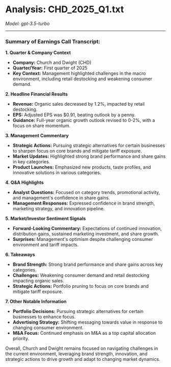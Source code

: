 # Analysis: CHD_2025_Q1.txt

*Model: gpt-3.5-turbo*

---

### Summary of Earnings Call Transcript:

**1. Quarter & Company Context**
- **Company:** Church and Dwight (CHD)
- **Quarter/Year:** First quarter of 2025
- **Key Context:** Management highlighted challenges in the macro environment, including retail destocking and weakening consumer demand.

**2. Headline Financial Results**
- **Revenue:** Organic sales decreased by 1.2%, impacted by retail destocking.
- **EPS:** Adjusted EPS was $0.91, beating outlook by a penny.
- **Guidance:** Full-year organic growth outlook revised to 0-2%, with a focus on share momentum.

**3. Management Commentary**
- **Strategic Actions:** Pursuing strategic alternatives for certain businesses to sharpen focus on core brands and mitigate tariff exposure.
- **Market Updates:** Highlighted strong brand performance and share gains in key categories.
- **Product Launches:** Emphasized new products, taste profiles, and innovative solutions in various categories.

**4. Q&A Highlights**
- **Analyst Questions:** Focused on category trends, promotional activity, and management's confidence in share gains.
- **Management Responses:** Expressed confidence in brand strength, marketing strategy, and innovation pipeline.

**5. Market/Investor Sentiment Signals**
- **Forward-Looking Commentary:** Expectations of continued innovation, distribution gains, sustained marketing investment, and share growth.
- **Surprises:** Management's optimism despite challenging consumer environment and tariff impacts.

**6. Takeaways**
- **Brand Strength:** Strong brand performance and share gains across key categories.
- **Challenges:** Weakening consumer demand and retail destocking impacting organic sales.
- **Strategic Actions:** Portfolio pruning to focus on core brands and mitigate tariff exposure.

**7. Other Notable Information**
- **Portfolio Decisions:** Pursuing strategic alternatives for certain businesses to enhance focus.
- **Advertising Strategy:** Shifting messaging towards value in response to changing consumer environment.
- **M&A Focus:** Continued emphasis on M&A as a top capital allocation priority.

Overall, Church and Dwight remains focused on navigating challenges in the current environment, leveraging brand strength, innovation, and strategic actions to drive growth and adapt to changing market dynamics.
